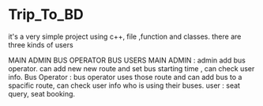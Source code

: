 # Trip_To_BD
it's a very simple project using c++, file ,function and classes. there are three kinds of users

MAIN ADMIN
BUS OPERATOR
BUS USERS
MAIN ADMIN : admin add bus operator. can add new new route and set bus starting time , can check user info. Bus Operator : bus operator uses those route and can add bus to a spacific route, can check user info who is using their buses. user : seat query, seat booking.
